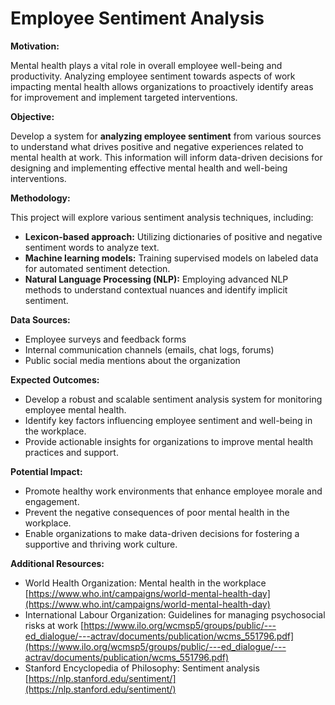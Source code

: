 # Employee Sentiment Analysis

**Motivation:**

Mental health plays a vital role in overall employee well-being and productivity. Analyzing employee sentiment towards aspects of work impacting mental health allows organizations to proactively identify areas for improvement and implement targeted interventions.

**Objective:**

Develop a system for **analyzing employee sentiment** from various sources to understand what drives positive and negative experiences related to mental health at work. This information will inform data-driven decisions for designing and implementing effective mental health and well-being interventions.

**Methodology:**

This project will explore various sentiment analysis techniques, including:

* **Lexicon-based approach:** Utilizing dictionaries of positive and negative sentiment words to analyze text.
* **Machine learning models:** Training supervised models on labeled data for automated sentiment detection.
* **Natural Language Processing (NLP):** Employing advanced NLP methods to understand contextual nuances and identify implicit sentiment.

**Data Sources:**

* Employee surveys and feedback forms
* Internal communication channels (emails, chat logs, forums)
* Public social media mentions about the organization

**Expected Outcomes:**

* Develop a robust and scalable sentiment analysis system for monitoring employee mental health.
* Identify key factors influencing employee sentiment and well-being in the workplace.
* Provide actionable insights for organizations to improve mental health practices and support.

**Potential Impact:**

* Promote healthy work environments that enhance employee morale and engagement.
* Prevent the negative consequences of poor mental health in the workplace.
* Enable organizations to make data-driven decisions for fostering a supportive and thriving work culture.

**Additional Resources:**

* World Health Organization: Mental health in the workplace [https://www.who.int/campaigns/world-mental-health-day](https://www.who.int/campaigns/world-mental-health-day)
* International Labour Organization: Guidelines for managing psychosocial risks at work [https://www.ilo.org/wcmsp5/groups/public/---ed_dialogue/---actrav/documents/publication/wcms_551796.pdf](https://www.ilo.org/wcmsp5/groups/public/---ed_dialogue/---actrav/documents/publication/wcms_551796.pdf)
* Stanford Encyclopedia of Philosophy: Sentiment analysis [https://nlp.stanford.edu/sentiment/](https://nlp.stanford.edu/sentiment/)
